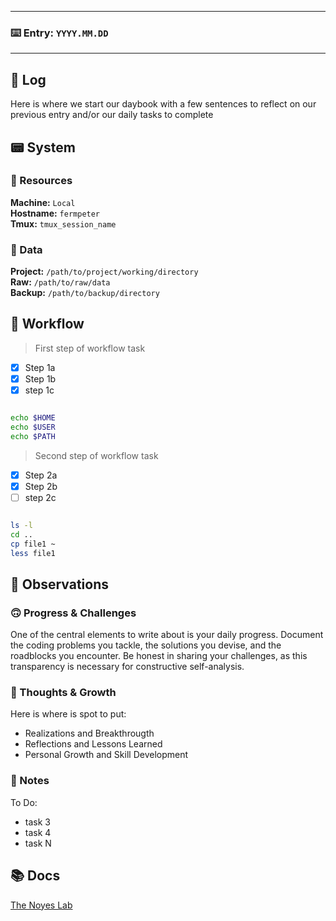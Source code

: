*******************************
### ⌨️  **Entry**: `YYYY.MM.DD` 
*******************************

## 📜 Log

Here is where we start our daybook with a few sentences to reflect on our previous entry and/or our daily tasks to complete

## 📟 System 
### 🔌 Resources

**Machine:** `Local` <br>
**Hostname:** `fermpeter` <br>
**Tmux:** `tmux_session_name` <br>

### 💾 Data

**Project:** `/path/to/project/working/directory` <br>
**Raw:** `/path/to/raw/data` <br>
**Backup:** `/path/to/backup/directory` <br>

## 🔁 Workflow 

> First step of workflow task
- [x] Step 1a
- [x] Step 1b
- [x] step 1c

```bash

echo $HOME
echo $USER
echo $PATH

```
> Second step of workflow task
- [x] Step 2a
- [x] Step 2b
- [ ] step 2c

```bash

ls -l 
cd ..
cp file1 ~
less file1

```

## 👀 Observations
### 🙃 Progress & Challenges

One of the central elements to write about is your daily progress. Document the coding problems you tackle, the solutions you devise, and the roadblocks you encounter. Be honest in sharing your challenges, as this transparency is necessary for constructive self-analysis.

### 🤔 Thoughts & Growth

Here is where is spot to put:

- Realizations and Breakthrougth
- Reflections and Lessons Learned
- Personal Growth and Skill Development

### 📝 Notes

To Do:
- task 3
- task 4
- task N

## 📚 Docs
[The Noyes Lab](https://www.thenoyeslab.org/)


